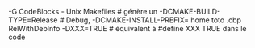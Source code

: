 -G CodeBlocks - Unix Makefiles # génère un
-DCMAKE-BUlLD-TYPE=Release # Debug,
-DCMAKE-INSTALL-PREFIX= home toto
.cbp
RelWithDeblnfo
-DXXX=TRUE # équivalent à #define XXX TRUE dans le code